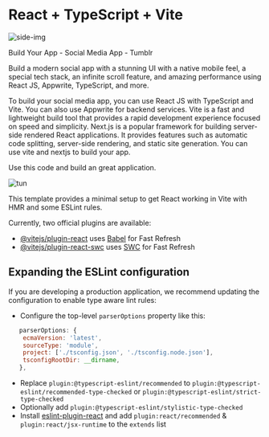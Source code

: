 # React + TypeScript + Vite







![side-img](https://github.com/samik1234/social-media-tumblr/assets/82882143/93143a47-5bac-44c4-a749-07c9e833a988)











Build Your App - Social Media App - Tumblr






Build a modern social app with a stunning UI with a native mobile feel, a special tech stack, an infinite scroll feature, and amazing performance using React JS, Appwrite, TypeScript, and more.





To build your social media app, you can use React JS with TypeScript and Vite. You can also use Appwrite for backend services. Vite is a fast and lightweight build tool that provides a rapid development experience focused on speed and simplicity. Next.js is a popular framework for building server-side rendered React applications. It provides features such as automatic code splitting, server-side rendering, and static site generation. You can use vite and nextjs to build your app.





Use this code and build an great application.













![tun](https://github.com/samik1234/social-media-tumblr/assets/82882143/cc3fc668-9507-4735-843d-c5600685430e)

















This template provides a minimal setup to get React working in Vite with HMR and some ESLint rules.

Currently, two official plugins are available:

- [@vitejs/plugin-react](https://github.com/vitejs/vite-plugin-react/blob/main/packages/plugin-react/README.md) uses [Babel](https://babeljs.io/) for Fast Refresh
- [@vitejs/plugin-react-swc](https://github.com/vitejs/vite-plugin-react-swc) uses [SWC](https://swc.rs/) for Fast Refresh

## Expanding the ESLint configuration

If you are developing a production application, we recommend updating the configuration to enable type aware lint rules:

- Configure the top-level `parserOptions` property like this:

```js
   parserOptions: {
    ecmaVersion: 'latest',
    sourceType: 'module',
    project: ['./tsconfig.json', './tsconfig.node.json'],
    tsconfigRootDir: __dirname,
   },
```

- Replace `plugin:@typescript-eslint/recommended` to `plugin:@typescript-eslint/recommended-type-checked` or `plugin:@typescript-eslint/strict-type-checked`
- Optionally add `plugin:@typescript-eslint/stylistic-type-checked`
- Install [eslint-plugin-react](https://github.com/jsx-eslint/eslint-plugin-react) and add `plugin:react/recommended` & `plugin:react/jsx-runtime` to the `extends` list

